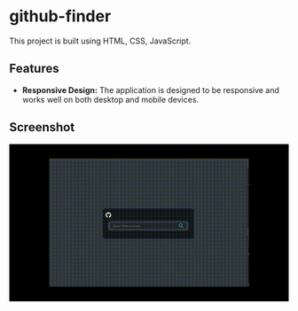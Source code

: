 # github-finder

This project is built using HTML, CSS, JavaScript. 

## Features

- **Responsive Design:** The application is designed to be responsive and works well on both desktop and mobile devices.

## Screenshot

![](github-finder.gif)
